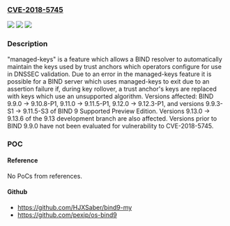 ### [CVE-2018-5745](https://cve.mitre.org/cgi-bin/cvename.cgi?name=CVE-2018-5745)
![](https://img.shields.io/static/v1?label=Product&message=BIND%209&color=blue)
![](https://img.shields.io/static/v1?label=Version&message=BIND%209BIND%209.9.0%20-%3E%209.10.8-P1%2C%209.11.0%20-%3E%209.11.5-P1%2C%209.12.0%20-%3E%209.12.3-P1%2C%20and%20versions%209.9.3-S1%20-%3E%209.11.5-S3%20of%20BIND%209%20Supported%20Preview%20Edition.%20Versions%209.13.0%20-%3E%209.13.6%20of%20the%209.13%20development%20branch%20are%20also%20affected.%20Versions%20prior%20to%20BIND%209.9.0%20have%20not%20been%20evaluated%20for%20vulnerability%20to%20CVE-2018-5745.%20&color=brighgreen)
![](https://img.shields.io/static/v1?label=Vulnerability&message=This%20particular%20vulnerability%20would%20be%20very%20difficult%20for%20an%20arbitrary%20attacker%20to%20use%20because%20it%20requires%20an%20operator%20to%20have%20BIND%20configured%20to%20use%20a%20trust%20anchor%20managed%20by%20the%20attacker.%20However%2C%20if%20successfully%20exercised%2C%20the%20defect%20will%20cause%20named%20to%20deliberately%20exit%20after%20encountering%20an%20assertion%20failure.%0A%0AIt%20is%20more%20likely%2C%20perhaps%2C%20that%20this%20bug%20could%20be%20encountered%20accidentally%2C%20as%20not%20all%20versions%20of%20BIND%20support%20the%20same%20set%20of%20cryptographic%20algorithms.%20Specifically%2C%20recent%20branches%20of%20BIND%20have%20begun%20deliberately%20removing%20support%20for%20cryptographic%20algorithms%20that%20are%20now%20deprecated%20(for%20example%20because%20they%20are%20no%20longer%20considered%20sufficiently%20secure.)%20This%20vulnerability%20could%20be%20encountered%20if%20a%20resolver%20running%20a%20version%20of%20BIND%20which%20has%20removed%20support%20for%20deprecated%20algorithms%20is%20configured%20to%20use%20a%20trust%20anchor%20which%20elects%20to%20change%20algorithm%20types%20to%20one%20of%20those%20deprecated%20algorithms.%0A%0A%20%20%20%20Support%20for%20GOST%20was%20removed%20from%20BIND%20in%209.13.1.%0A%20%20%20%20Support%20for%20DSA%20was%20removed%20from%20BIND%20in%209.13.4%0A%20%20%20%20Support%20for%20RSAMD5%20will%20be%20removed%20from%20future%20BIND%20releases%20in%20the%209.13%20branch%20and%20higher.%0A&color=brighgreen)

### Description

"managed-keys" is a feature which allows a BIND resolver to automatically maintain the keys used by trust anchors which operators configure for use in DNSSEC validation. Due to an error in the managed-keys feature it is possible for a BIND server which uses managed-keys to exit due to an assertion failure if, during key rollover, a trust anchor's keys are replaced with keys which use an unsupported algorithm. Versions affected: BIND 9.9.0 -> 9.10.8-P1, 9.11.0 -> 9.11.5-P1, 9.12.0 -> 9.12.3-P1, and versions 9.9.3-S1 -> 9.11.5-S3 of BIND 9 Supported Preview Edition. Versions 9.13.0 -> 9.13.6 of the 9.13 development branch are also affected. Versions prior to BIND 9.9.0 have not been evaluated for vulnerability to CVE-2018-5745.

### POC

#### Reference
No PoCs from references.

#### Github
- https://github.com/HJXSaber/bind9-my
- https://github.com/pexip/os-bind9

